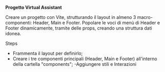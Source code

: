 **Progetto Virtual Assistant**

  Creare un progetto con Vite, strutturando il layout in almeno 3 macro-componenti: 
  Header, Main e Footer.
  Popolare le voci di menù di Header e Footer dinamicamente, tramite delle props, creando una struttura dati idonea.

Steps
- Frammenta il layout per definirlo;
- Creare i tre componenti principali (Header, Main e Footer) all'interno della cartella "components";
-Aggiungere stili e Interazioni